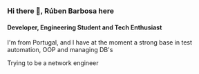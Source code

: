 ### Hi there 👋, Rúben Barbosa here
#### Developer, Engineering Student and Tech Enthusiast

I'm from Portugal, and I have at the moment a strong base in test automation, OOP and managing DB's

Trying to be a network engineer
